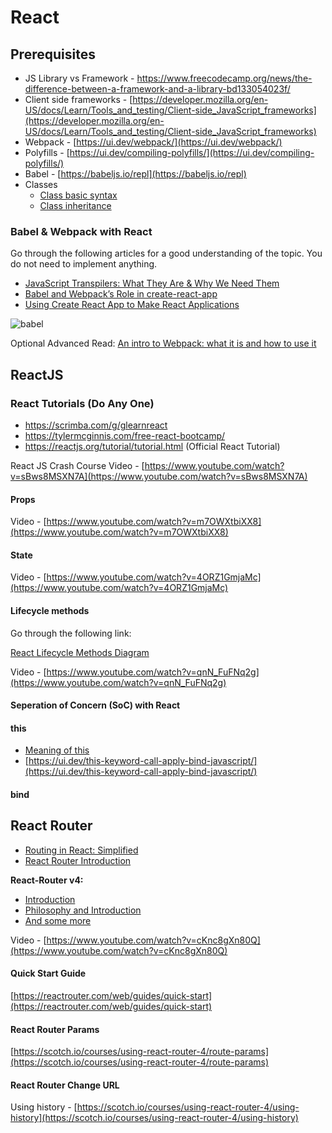 # React

## Prerequisites

- JS Library vs Framework - https://www.freecodecamp.org/news/the-difference-between-a-framework-and-a-library-bd133054023f/
- Client side frameworks - [https://developer.mozilla.org/en-US/docs/Learn/Tools_and_testing/Client-side_JavaScript_frameworks](https://developer.mozilla.org/en-US/docs/Learn/Tools_and_testing/Client-side_JavaScript_frameworks)
- Webpack - [https://ui.dev/webpack/](https://ui.dev/webpack/)
- Polyfills - [https://ui.dev/compiling-polyfills/](https://ui.dev/compiling-polyfills/)
- Babel - [https://babeljs.io/repl](https://babeljs.io/repl)
- Classes
  - [Class basic syntax](https://javascript.info/class)
  - [Class inheritance](https://javascript.info/class-inheritance)

### Babel & Webpack with React

Go through the following articles for a good understanding of the topic. You do not need to implement anything.

- [JavaScript Transpilers: What They Are & Why We Need Them](https://scotch.io/tutorials/javascript-transpilers-what-they-are-why-we-need-them)
- [Babel and Webpack’s Role in create-react-app](https://medium.com/@imrobinkim/babel-and-webpacks-role-in-create-react-app-3a827ad460a2)
- [Using Create React App to Make React Applications](https://scotch.io/starters/react/using-create-react-app-to-make-react-applications)

![babel](./babel.png "babel")

Optional Advanced Read:
[An intro to Webpack: what it is and how to use it](https://www.freecodecamp.org/news/an-intro-to-webpack-what-it-is-and-how-to-use-it-8304ecdc3c60/)


## ReactJS

### React Tutorials (Do Any One)

- https://scrimba.com/g/glearnreact
- https://tylermcginnis.com/free-react-bootcamp/
- https://reactjs.org/tutorial/tutorial.html (Official React Tutorial)

React JS Crash Course Video - [https://www.youtube.com/watch?v=sBws8MSXN7A](https://www.youtube.com/watch?v=sBws8MSXN7A)

#### Props
Video - [https://www.youtube.com/watch?v=m7OWXtbiXX8](https://www.youtube.com/watch?v=m7OWXtbiXX8)

#### State
Video - [https://www.youtube.com/watch?v=4ORZ1GmjaMc](https://www.youtube.com/watch?v=4ORZ1GmjaMc)

#### Lifecycle methods

Go through the following link:

[React Lifecycle Methods Diagram](https://projects.wojtekmaj.pl/react-lifecycle-methods-diagram/)

Video - [https://www.youtube.com/watch?v=qnN_FuFNq2g](https://www.youtube.com/watch?v=qnN_FuFNq2g)

#### Seperation of Concern (SoC) with React

#### this

- [Meaning of this](http://nicholasjohnson.com/javascript/javascript-for-programmers/exercises/meaning-of-this/)
- [https://ui.dev/this-keyword-call-apply-bind-javascript/](https://ui.dev/this-keyword-call-apply-bind-javascript/)

#### bind

## React Router

- [Routing in React: Simplified](https://dev.to/fimrandev/routing-in-react-simplified-28ma)
- [React Router Introduction](https://css-tricks.com/learning-react-router/)

**React-Router v4:**

- [Introduction](https://scotch.io/courses/using-react-router-4/introduction)
- [Philosophy and Introduction](https://ui.dev/react-router-v4-philosophy-introduction/)
- [And some more](https://css-tricks.com/react-router-4/)

Video - [https://www.youtube.com/watch?v=cKnc8gXn80Q](https://www.youtube.com/watch?v=cKnc8gXn80Q)

#### Quick Start Guide

[https://reactrouter.com/web/guides/quick-start](https://reactrouter.com/web/guides/quick-start)

#### React Router Params

[https://scotch.io/courses/using-react-router-4/route-params](https://scotch.io/courses/using-react-router-4/route-params)

#### React Router Change URL

Using history - [https://scotch.io/courses/using-react-router-4/using-history](https://scotch.io/courses/using-react-router-4/using-history)
